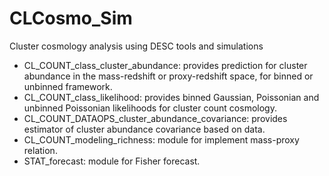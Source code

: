 # CLCosmo_Sim
Cluster cosmology analysis using DESC tools and simulations

- CL_COUNT_class_cluster_abundance: provides prediction for cluster abundance in the mass-redshift or proxy-redshift space, for binned or unbinned framework.
- CL_COUNT_class_likelihood: provides binned Gaussian, Poissonian and unbinned Poissonian likelihoods for cluster count cosmology.
- CL_COUNT_DATAOPS_cluster_abundance_covariance: provides estimator of cluster abundance covariance based on data.
- CL_COUNT_modeling_richness: module for implement mass-proxy relation.
- STAT_forecast: module for Fisher forecast.
